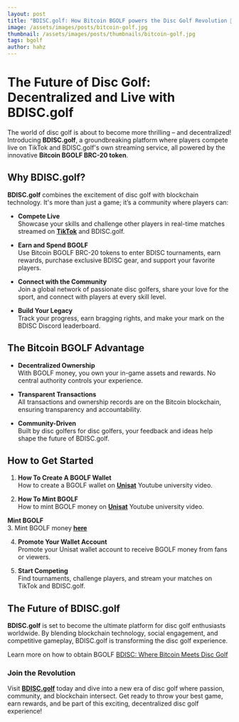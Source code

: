 ```yaml
---
layout: post
title: "BDISC.golf: How Bitcoin BGOLF powers the Disc Golf Revolution 🥏🪙"
image: /assets/images/posts/bitcoin-golf.jpg
thumbnail: /assets/images/posts/thumbnails/bitcoin-golf.jpg
tags: bgolf
author: hahz
---
```


# The Future of Disc Golf: Decentralized and Live with BDISC.golf

The world of disc golf is about to become more thrilling – and decentralized! Introducing **BDISC.golf**, a groundbreaking platform where players compete live on TikTok and BDISC.golf's own streaming service, all powered by the innovative **Bitcoin BGOLF BRC-20 token**.

## Why BDISC.golf?

**BDISC.golf** combines the excitement of disc golf with blockchain technology. It's more than just a game; it’s a community where players can:

- **Compete Live**  
  Showcase your skills and challenge other players in real-time matches streamed on **[TikTok](https://tiktok.com/@bdiscgolf)** and BDISC.golf.

- **Earn and Spend BGOLF**  
  Use Bitcoin BGOLF BRC-20 tokens to enter BDISC tournaments, earn rewards, purchase exclusive BDISC gear, and support your favorite players.

- **Connect with the Community**  
  Join a global network of passionate disc golfers, share your love for the sport, and connect with players at every skill level.

- **Build Your Legacy**  
  Track your progress, earn bragging rights, and make your mark on the BDISC Discord leaderboard.

## The Bitcoin BGOLF Advantage

- **Decentralized Ownership**  
  With BGOLF money, you own your in-game assets and rewards. No central authority controls your experience.

- **Transparent Transactions**  
  All transactions and ownership records are on the Bitcoin blockchain, ensuring transparency and accountability.

- **Community-Driven**  
  Built by disc golfers for disc golfers, your feedback and ideas help shape the future of BDISC.golf.

## How to Get Started

1. **How To Create A BGOLF Wallet**  
   How to create a BGOLF wallet on **[Unisat](https://www.youtube.com/watch?v=ScTeOZw9szY)** Youtube university video.

2. **How To Mint BGOLF**  
   How to mint BGOLF money on **[Unisat](https://www.youtube.com/watch?v=XIisoQR-nsY)** Youtube university video.

**Mint BGOLF**  
3. Mint BGOLF money **[here](https://unisat.io/brc20/BGOLF)** 

4. **Promote Your Wallet Account**  
   Promote your Unisat wallet account to receive BGOLF money from fans or viewers.

5. **Start Competing**  
   Find tournaments, challenge players, and stream your matches on TikTok and BDISC.golf.

## The Future of BDISC.golf

**BDISC.golf** is set to become the ultimate platform for disc golf enthusiasts worldwide. By blending blockchain technology, social engagement, and competitive gameplay, BDISC.golf is transforming the disc golf experience.

Learn more on how to obtain BGOLF [BDISC: Where Bitcoin Meets Disc Golf](2024-07-10-bdisc-golf-where-bitcoin-meets-disc-golf.md)

### Join the Revolution

Visit **[BDISC.golf](https://bdisc.golf)** today and dive into a new era of disc golf where passion, community, and blockchain intersect. Get ready to throw your best game, earn rewards, and be part of this exciting, decentralized disc golf experience!
